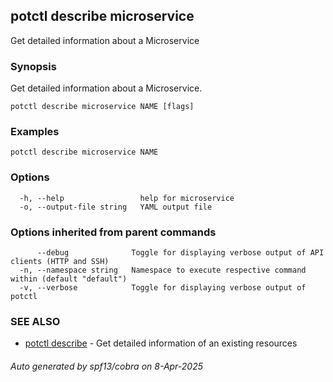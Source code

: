 ## potctl describe microservice

Get detailed information about a  Microservice

### Synopsis

Get detailed information about a Microservice.

```
potctl describe microservice NAME [flags]
```

### Examples

```
potctl describe microservice NAME
```

### Options

```
  -h, --help                 help for microservice
  -o, --output-file string   YAML output file
```

### Options inherited from parent commands

```
      --debug              Toggle for displaying verbose output of API clients (HTTP and SSH)
  -n, --namespace string   Namespace to execute respective command within (default "default")
  -v, --verbose            Toggle for displaying verbose output of potctl
```

### SEE ALSO

* [potctl describe](potctl_describe.md)	 - Get detailed information of an existing resources

###### Auto generated by spf13/cobra on 8-Apr-2025
